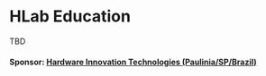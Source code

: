 
# HLab Education

TBD

#### Sponsor: [Hardware Innovation Technologies (Paulinia/SP/Brazil)](http://www.hwit.com.br/)
